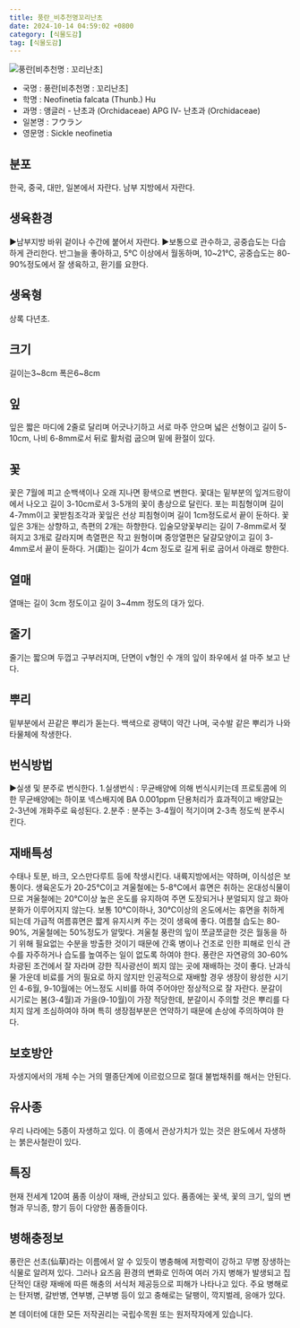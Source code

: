 ```yaml
---
title: 풍란_비추천명꼬리난초
date: 2024-10-14 04:59:02 +0800
category: [식물도감]
tag: [식물도감]
---
```




![풍란[비추천명 : 꼬리난초]](/fileUpload/plants/basic/Orchidaceae/Neofinetia/6338/1_th2.JPG)
- 국명 : 풍란[비추천명 : 꼬리난초]
- 학명 : Neofinetia falcata (Thunb.) Hu
- 과명 : 앵글러 - 난초과 (Orchidaceae) APG Ⅳ- 난초과 (Orchidaceae)
- 일본명 : フウラン
- 영문명 : Sickle neofinetia


## 분포
한국, 중국, 대만, 일본에서 자란다. 남부 지방에서 자란다.
## 생육환경
▶남부지방 바위 겉이나 수간에 붙어서 자란다. ▶보통으로 관수하고, 공중습도는 다습하게 관리한다. 반그늘을 좋아하고, 5℃ 이상에서 월동하며, 10~21℃, 공중습도는 80-90%정도에서 잘 생육하고, 환기를 요한다.
## 생육형
상록 다년초.
## 크기
길이는3~8cm 폭은6~8cm
## 잎
잎은 짧은 마디에 2줄로 달리며 어긋나기하고 서로 마주 안으며 넓은 선형이고 길이 5-10cm, 나비 6-8mm로서 뒤로 활처럼 굽으며 밑에 환절이 있다.
## 꽃
꽃은 7월에 피고 순백색이나 오래 지나면 황색으로 변한다. 꽃대는 밑부분의 잎겨드랑이에서 나오고 길이 3-10cm로서 3-5개의 꽃이 총상으로 달린다. 포는 피침형이며 길이 4-7mm이고 꽃받침조각과 꽃잎은 선상 피침형이며 길이 1cm정도로서 끝이 둔하다. 꽃잎은 3개는 상향하고, 측편의 2개는 하향한다. 입술모양꽃부리는 길이 7-8mm로서 젖혀지고 3개로 갈라지며 측열편은 작고 원형이며 중앙열편은 달걀모양이고 길이 3-4mm로서 끝이 둔하다. 거(距)는 길이가 4cm 정도로 길게 뒤로 굽어서 아래로 향한다.
## 열매
열매는 길이 3cm 정도이고 길이 3~4mm 정도의 대가 있다.
## 줄기
줄기는 짧으며 두껍고 구부러지며, 단면이 v형인 수 개의 잎이 좌우에서 설 마주 보고 난다.
## 뿌리
밑부분에서 끈같은 뿌리가 돋는다. 백색으로 광택이 약간 나며, 국수발 같은 뿌리가 나와 타물체에 착생한다.
## 번식방법
▶실생 및 분주로 번식한다. 1.실생번식 : 무균배양에 의해 번식시키는데 프로토콤에 의한 무균배양에는 하이포 넥스배지에 BA 0.001ppm 단용처리가 효과적이고 배양묘는 2-3년에 개화주로 육성된다.2.분주 : 분주는 3-4월이 적기이며 2-3촉 정도씩 분주시킨다.
## 재배특성
수태나 토분, 바크, 오스만다루트 등에 착생시킨다. 내륙지방에서는 약하며, 이식성은 보통이다. 생육온도가 20-25℃이고 겨울철에는 5-8℃에서 휴면은 취하는 온대성식물이므로 겨울철에는 20℃이상 높은 온도를 유지하여 주면 도장되거나 분얼되지 않고 화아분화가 이루어지지 않는다. 보통 10℃이하나, 30℃이상의 온도에서는 휴면을 취하게 되는데 가급적 여름휴면은 짧게 유지시켜 주는 것이 생육에 좋다. 여름철 습도는 80-90%, 겨울철에는 50%정도가 알맞다. 겨울철 풍란의 잎이 쪼글쪼글한 것은 월동을 하기 위해 필요없는 수분을 방출한 것이기 때문에 간혹 병이나 건조로 인한 피해로 인식 관수를 자주하거나 습도를 높여주는 일이 없도록 하여야 한다. 풍란은 자연광의 30-60% 차광된 조건에서 잘 자라며 강한 직사광선이 쬐지 않는 곳에 재배하는 것이 좋다. 난과식물 가운데 비료를 거의 필요로 하지 않지만 인공적으로 재배할 경우 생장이 왕성한 시기인 4-6월, 9-10월에는 어느정도 시비를 하여 주어야만 정상적으로 잘 자란다. 분갈이 시기로는 봄(3-4월)과 가을(9-10월)이 가장 적당한데, 분갈이시 주의할 것은 뿌리를 다치지 않게 조심하여야 하며 특히 생장점부분은 연약하기 때문에 손상에 주의하여야 한다.
## 보호방안
자생지에서의 개체 수는 거의 멸종단계에 이르렀으므로 절대 불법채취를 해서는 안된다.
## 유사종
우리 나라에는 5종이 자생하고 있다. 이 종에서 관상가치가 있는 것은 완도에서 자생하는 붉은사철란이 있다.
## 특징
현재 전세계 120여 품종 이상이 재배, 관상되고 있다. 품종에는 꽃색, 꽃의 크기, 잎의 변형과 무늬종, 향기 등이 다양한 품종들이다.
## 병해충정보
풍란은 선초(仙草)라는 이름에서 알 수 있듯이 병충해에 저항력이 강하고 무병 장생하는 식물로 알려져 있다. 그러나 요즈음 환경의 변화로 인하여 여러 가지 병해가 발생되고 집단적인 대량 재배에 따른 해충의 서식처 제공등으로 피해가 나타나고 있다. 주요 병해로는 탄저병, 갈반병, 연부병, 근부병 등이 있고 충해로는 달팽이, 깍지벌레, 응애가 있다.






본 데이터에 대한 모든 저작권리는 국립수목원 또는 원저작자에게 있습니다.
